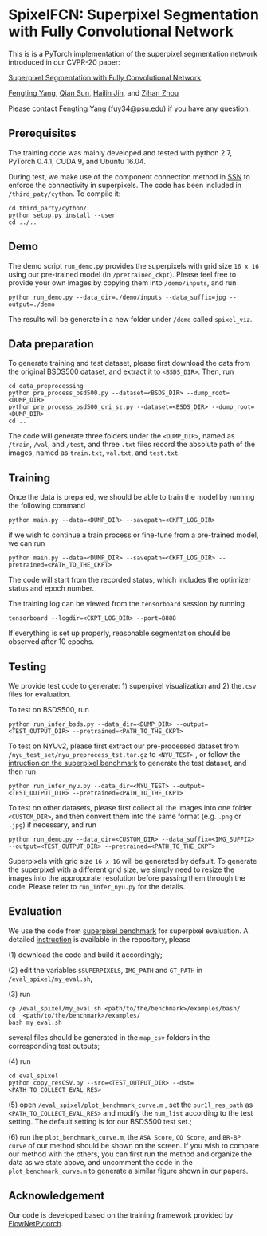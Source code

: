 # SpixelFCN: Superpixel Segmentation with Fully Convolutional Network

This is is a PyTorch implementation of the superpixel segmentation network introduced in our CVPR-20 paper:

[Superpixel Segmentation with Fully Convolutional Network](http://personal.psu.edu/fuy34)

[Fengting Yang](http://personal.psu.edu/fuy34/), [Qian Sun](https://www.linkedin.com/in/qiansuun), [Hailin Jin](https://research.adobe.com/person/hailin-jin/), and [Zihan Zhou](https://faculty.ist.psu.edu/zzhou/Home.html)

Please contact Fengting Yang (fuy34@psu.edu) if you have any question.

## Prerequisites
The training code was mainly developed and tested with python 2.7, PyTorch 0.4.1, CUDA 9, and Ubuntu 16.04.

During test, we make use of the component connection method in [SSN](https://github.com/NVlabs/ssn_superpixels) to enforce the connectivity 
in superpixels. The code has been included in ```/third_paty/cython```. To compile it:
 ```
cd third_party/cython/
python setup.py install --user
cd ../..
```
## Demo
The demo script ```run_demo.py``` provides the superpixels with grid size ```16 x 16``` using our pre-trained model (in ```/pretrained_ckpt```).
Please feel free to provide your own images by copying them into ```/demo/inputs```, and run 
```
python run_demo.py --data_dir=./demo/inputs --data_suffix=jpg --output=./demo 
```
The results will be generate in a new folder under ```/demo``` called ```spixel_viz```.

 
## Data preparation 
To generate training and test dataset, please first download the data from the original [BSDS500 dataset](http://www.eecs.berkeley.edu/Research/Projects/CS/vision/grouping/BSR/BSR_full.tgz), 
and extract it to  ```<BSDS_DIR>```. Then, run 
```
cd data_preprocessing
python pre_process_bsd500.py --dataset=<BSDS_DIR> --dump_root=<DUMP_DIR>
python pre_process_bsd500_ori_sz.py --dataset=<BSDS_DIR> --dump_root=<DUMP_DIR>
cd ..
```
The code will generate three folders under the ```<DUMP_DIR>```, named as ```/train```, ```/val```, and ```/test```, and three ```.txt``` files 
record the absolute path of the images, named as ```train.txt```, ```val.txt```, and ```test.txt```.


## Training
Once the data is prepared, we should be able to train the model by running the following command
```
python main.py --data=<DUMP_DIR> --savepath=<CKPT_LOG_DIR>
```

if we wish to continue a train process or fine-tune from a pre-trained model, we can run 
```
python main.py --data=<DUMP_DIR> --savepath=<CKPT_LOG_DIR> --pretrained=<PATH_TO_THE_CKPT> 
```
The code will start from the recorded status, which includes the optimizer status and epoch number. 

The training log can be viewed from the `tensorboard` session by running
```
tensorboard --logdir=<CKPT_LOG_DIR> --port=8888
```

If everything is set up properly, reasonable segmentation should be observed after 10 epochs.

## Testing
We provide test code to generate: 1) superpixel visualization and 2) the```.csv``` files  for evaluation. 

To test on BSDS500, run
```
python run_infer_bsds.py --data_dir=<DUMP_DIR> --output=<TEST_OUTPUT_DIR> --pretrained=<PATH_TO_THE_CKPT>
```

To test on NYUv2, please first extract our pre-processed dataset from ```/nyu_test_set/nyu_preprocess_tst.tar.gz``` 
to ```<NYU_TEST>``` , or follow the [intruction on the superpixel benchmark](https://github.com/davidstutz/superpixel-benchmark/blob/master/docs/DATASETS.md)
 to generate the test dataset, and then run
```
python run_infer_nyu.py --data_dir=<NYU_TEST> --output=<TEST_OUTPUT_DIR> --pretrained=<PATH_TO_THE_CKPT>
```

To test on other datasets,  please first collect all the images into one folder ```<CUSTOM_DIR>```, and then convert them into the same 
format (e.g. ```.png``` or ```.jpg```) if necessary, and run
```
python run_demo.py --data_dir=<CUSTOM_DIR> --data_suffix=<IMG_SUFFIX> --output=<TEST_OUTPUT_DIR> --pretrained=<PATH_TO_THE_CKPT>
```
Superpixels with grid size ```16 x 16``` will be generated by default. To generate the superpixel with a different grid size, we simply need to 
 resize the images into the approporate resolution before passing them through the code. Please refer to ```run_infer_nyu.py``` for the details. 

## Evaluation
We use the code from [superpixel benchmark](https://github.com/davidstutz/superpixel-benchmark) for superpixel evaluation. 
A detailed  [instruction](https://github.com/davidstutz/superpixel-benchmark/blob/master/docs/BUILDING.md) is available in the repository, please
 
(1) download the code and build it accordingly;

(2) edit the variables ```$SUPERPIXELS```, ```IMG_PATH``` and ```GT_PATH``` in ```/eval_spixel/my_eval.sh```,

(3) run 
 ```
cp /eval_spixel/my_eval.sh <path/to/the/benchmark>/examples/bash/
cd  <path/to/the/benchmark>/examples/
bash my_eval.sh
 ```
several files should be generated in the ```map_csv``` folders in the corresponding test outputs;

(4) run 
```
cd eval_spixel
python copy_resCSV.py --src=<TEST_OUTPUT_DIR> --dst=<PATH_TO_COLLECT_EVAL_RES>
```
(5) open ```/eval_spixel/plot_benchmark_curve.m``` , set the ```our1l_res_path``` as  ```<PATH_TO_COLLECT_EVAL_RES>``` and modify the ```num_list``` 
according to the test setting. The default setting is for our BSDS500 test set.;

(6) run the ```plot_benchmark_curve.m```, the ```ASA Score```, ```CO Score```, and ```BR-BP curve```  of our method should
 be shown on the screen. If you wish to compare our method with the others, you can first run the method and organize the data 
 as we state above, and uncomment the code in the  ```plot_benchmark_curve.m``` to generate a similar figure shown in our papers.  

 
## Acknowledgement
Our code is developed based on the training framework provided by [FlowNetPytorch](https://github.com/ClementPinard/FlowNetPytorch). 
